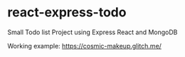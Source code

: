 # react-express-todo
Small Todo list Project using Express React and MongoDB

Working example:
https://cosmic-makeup.glitch.me/
